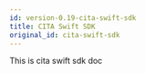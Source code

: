 ```yaml
---
id: version-0.19-cita-swift-sdk
title: CITA Swift SDK
original_id: cita-swift-sdk
---
```

This is cita swift sdk doc